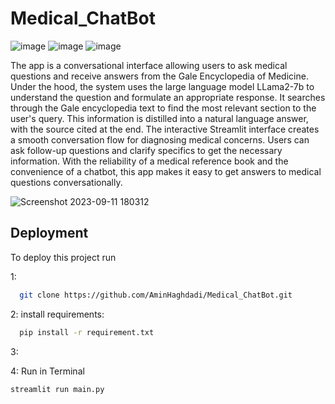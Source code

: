# Medical_ChatBot
![image](https://img.shields.io/badge/-LangChain-32CD32?logo=LangChain&logoColor=white&style=for-the-badge)
![image](https://img.shields.io/badge/-llama2_7b-0467DF.svg?style=for-the-badge&logo=Meta&logoColor=white)
![image](https://img.shields.io/badge/Streamlit-FF4B4B.svg?style=for-the-badge&logo=Streamlit&logoColor=white)

The app is a conversational interface allowing users to ask medical questions and receive answers from the Gale Encyclopedia of Medicine. Under the hood, the system uses the large language model LLama2-7b to understand the question and formulate an appropriate response. It searches through the Gale encyclopedia text to find the most relevant section to the user's query. This information is distilled into a natural language answer, with the source cited at the end. The interactive Streamlit interface creates a smooth conversation flow for diagnosing medical concerns. Users can ask follow-up questions and clarify specifics to get the necessary information. With the reliability of a medical reference book and the convenience of a chatbot, this app makes it easy to get answers to medical questions conversationally.

![Screenshot 2023-09-11 180312](https://github.com/AminHaghdadi/Medical_ChatBot/assets/87299853/f8fe39e2-672b-4552-ad4d-8b22e42018c6)
## Deployment

To deploy this project run

1:
```bash
  git clone https://github.com/AminHaghdadi/Medical_ChatBot.git
```
2: install requirements:
```bash
  pip install -r requirement.txt 
```
3:



4: Run in Terminal
```bash
streamlit run main.py
```
